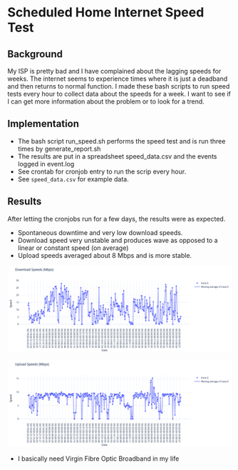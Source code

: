 # Scheduled Home Internet Speed Test

## Background
My ISP is pretty bad and I have complained about the lagging speeds for weeks.
The internet seems to experience times where it is just a deadband and then returns to normal function.
I made these bash scripts to run speed tests every hour to collect data about the speeds for a week. I want to see if I can get more information about the problem or to look for a trend.

## Implementation
* The bash script run_speed.sh performs the speed test and is run three times by generate_report.sh 
* The results are put in a spreadsheet speed_data.csv and the events logged in event.log
* See crontab for cronjob entry to run the scrip every hour.
* See `speed_data.csv` for example data.

## Results
After letting the cronjobs run for a few days, the results were as expected.
* Spontaneous downtime and very low download speeds. 
* Download speed very unstable and produces wave as opposed to a linear or constant speed (on average)
* Upload speeds averaged about 8 Mbps and is more stable.

![alt text](./download.png)

![alt text](./upload.png)

* I basically need Virgin Fibre Optic Broadband in my life